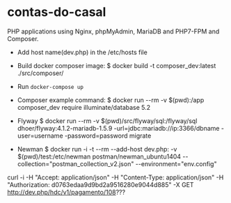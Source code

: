 # contas-do-casal
PHP applications using Nginx, phpMyAdmin, MariaDB and PHP7-FPM and Composer.

* Add host name(dev.php) in the /etc/hosts file

* Build docker composer image:
    $ docker build -t composer_dev:latest ./src/composer/

* Run `docker-compose up`

* Composer example command:
    $ docker run --rm -v $(pwd):/app composer_dev require illuminate/database 5.2

* Flyway
    $ docker run --rm -v $(pwd)/src/flyway/sql:/flyway/sql dhoer/flyway:4.1.2-mariadb-1.5.9 -url=jdbc:mariadb://ip:3366/dbname -user=username -password=password migrate

* Newman
    $ docker run -i -t --rm --add-host dev.php:<iplocal> -v $(pwd)/test:/etc/newman postman/newman_ubuntu1404 --collection="postman_collection_v2.json" --environment="env.config"



curl -i -H "Accept: application/json" -H "Content-Type: application/json" -H "Authorization: d0763edaa9d9bd2a9516280e9044d885" -X GET http://dev.php/hdc/v1/pagamento/108???



